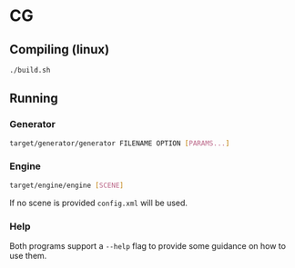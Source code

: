 # CG

## Compiling (linux)
```bash
./build.sh
```

## Running
### Generator
```bash
target/generator/generator FILENAME OPTION [PARAMS...]
```

### Engine
```bash
target/engine/engine [SCENE]
```
If no scene is provided `config.xml` will be used.

### Help
Both programs support a `--help` flag to provide some guidance on how to use them.
